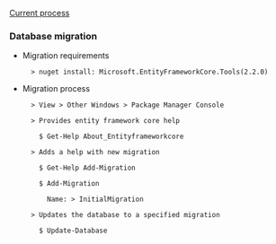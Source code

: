 [Current process](https://www.youtube.com/watch?v=8aHzSx-inDE)

### Database migration

- Migration requirements

        > nuget install: Microsoft.EntityFrameworkCore.Tools(2.2.0)

- Migration process

        > View > Other Windows > Package Manager Console

        > Provides entity framework core help

          $ Get-Help About_Entityframeworkcore

        > Adds a help with new migration

          $ Get-Help Add-Migration

          $ Add-Migration

            Name: > InitialMigration

        > Updates the database to a specified migration

          $ Update-Database